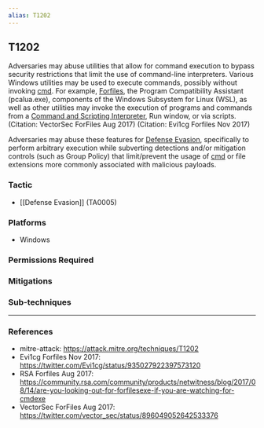 ```yaml
---
alias: T1202
---
```


## T1202

Adversaries may abuse utilities that allow for command execution to bypass security restrictions that limit the use of command-line interpreters. Various Windows utilities may be used to execute commands, possibly without invoking [cmd](https://attack.mitre.org/software/S0106). For example, [Forfiles](https://attack.mitre.org/software/S0193), the Program Compatibility Assistant (pcalua.exe), components of the Windows Subsystem for Linux (WSL), as well as other utilities may invoke the execution of programs and commands from a [Command and Scripting Interpreter](https://attack.mitre.org/techniques/T1059), Run window, or via scripts. (Citation: VectorSec ForFiles Aug 2017) (Citation: Evi1cg Forfiles Nov 2017)

Adversaries may abuse these features for [Defense Evasion](https://attack.mitre.org/tactics/TA0005), specifically to perform arbitrary execution while subverting detections and/or mitigation controls (such as Group Policy) that limit/prevent the usage of [cmd](https://attack.mitre.org/software/S0106) or file extensions more commonly associated with malicious payloads.


### Tactic
- [[Defense Evasion]] (TA0005)

### Platforms
- Windows

### Permissions Required

### Mitigations

### Sub-techniques


---
### References

- mitre-attack: https://attack.mitre.org/techniques/T1202
- Evi1cg Forfiles Nov 2017: https://twitter.com/Evi1cg/status/935027922397573120
- RSA Forfiles Aug 2017: https://community.rsa.com/community/products/netwitness/blog/2017/08/14/are-you-looking-out-for-forfilesexe-if-you-are-watching-for-cmdexe
- VectorSec ForFiles Aug 2017: https://twitter.com/vector_sec/status/896049052642533376
